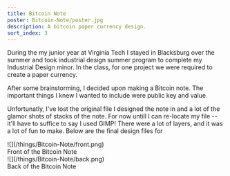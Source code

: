 ```yaml
---
title: Bitcoin Note
poster: Bitcoin-Note/poster.jpg
description: A bitcoin paper currency design.
sort_index: 3
---
```

During the my junior year at Virginia Tech I stayed in Blacksburg over the summer and took industrial design summer program to complete my Industrial Design minor. In the class, for one project we were required to create a paper currency.

After some brainstorming, I decided upon making a Bitcoin note. The important things I knew I wanted to include were public key and value.


Unfortunatly, I've lost the original file I designed the note in and a lot of the glamor shots of stacks of the note. For now untill I can re-locate my file -- it'll have to suffice to say I used GIMP! There were a lot of layers, and it was a lot of fun to make. Below are the final design files for 


<div class='captioned-image'>
![](/things/Bitcoin-Note/front.png)
<div class='caption'>Front of the Bitcoin Note</div>
</div>


<div class='captioned-image'>
![](/things/Bitcoin-Note/back.png)
<div class='caption'>Back of the Bitcoin Note</div>
</div>

